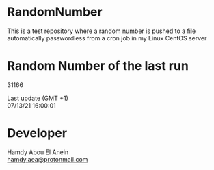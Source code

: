 # RandomNumber    
This is a test repository where a random number is pushed to a file automatically passwordless from a cron job in my Linux CentOS server    
# Random Number of the last run   
31166
      
Last update (GMT +1)    
07/13/21 16:00:01
# Developer    
Hamdy Abou El Anein   
hamdy.aea@protonmail.com
